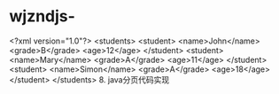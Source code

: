 # wjzndjs-
 &lt;?xml version="1.0"?> &lt;students> &lt;student> &lt;name>John&lt;/name> &lt;grade>B&lt;/grade> &lt;age>12&lt;/age> &lt;/student> &lt;student> &lt;name>Mary&lt;/name> &lt;grade>A&lt;/grade> &lt;age>11&lt;/age> &lt;/student> &lt;student> &lt;name>Simon&lt;/name> &lt;grade>A&lt;/grade> &lt;age>18&lt;/age> &lt;/student> &lt;/students> 8. java分页代码实现
